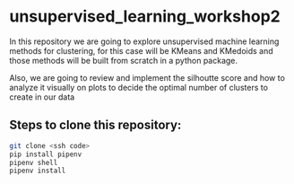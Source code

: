 # unsupervised_learning_workshop2

In this repository we are going to explore unsupervised machine learning methods for clustering, for this case will be KMeans and KMedoids
and those methods will be built from scratch in a python package.

Also, we are going to review and implement the silhoutte score and how to analyze it visually on plots to decide the optimal number of clusters to create in our data

## Steps to clone this repository:

```sh
git clone <ssh code>
pip install pipenv
pipenv shell
pipenv install
```